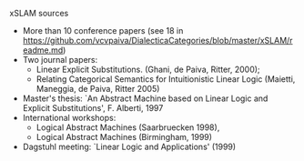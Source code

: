 xSLAM sources

* More than 10 conference papers (see 18 in https://github.com/vcvpaiva/DialecticaCategories/blob/master/xSLAM/readme.md)
* Two  journal papers:
  * Linear Explicit Substitutions. (Ghani, de Paiva, Ritter, 2000);
  * Relating Categorical Semantics for Intuitionistic Linear Logic (Maietti, Maneggia, de Paiva, Ritter 2005)
* Master's thesis: `An Abstract Machine based on Linear Logic and Explicit Substitutions', F. Alberti, 1997
* International workshops:
  * Logical Abstract Machines (Saarbruecken 1998),
  * Logical Abstract Machines (Birmingham, 1999)
* Dagstuhl meeting: `Linear Logic and Applications' (1999)
